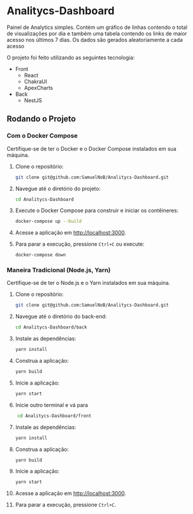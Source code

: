 # Analitycs-Dashboard

Painel de Analytics simples. Contém um gráfico de linhas contendo o total de visualizações por dia e também uma tabela contendo os links de maior acesso nos últimos 7 dias. Os dados são gerados aleatoriamente a cada acesso

O projeto foi feito utilizando as seguintes tecnologia:
* Front
  * React
  * ChakraUI
  * ApexCharts
* Back
  * NestJS

## Rodando o Projeto

### Com o Docker Compose

Certifique-se de ter o Docker e o Docker Compose instalados em sua máquina.

1. Clone o repositório:

   ```bash
   git clone git@github.com:SamuelNoB/Analitycs-Dashboard.git
   ```

2. Navegue até o diretório do projeto:

   ```bash
   cd Analitycs-Dashboard
   ```

3. Execute o Docker Compose para construir e iniciar os contêineres:

   ```bash
   docker-compose up --build
   ```

4. Acesse a aplicação em [http://localhost:3000](http://localhost:3000).

5. Para parar a execução, pressione `Ctrl+C` ou execute:

   ```bash
   docker-compose down
   ```

### Maneira Tradicional (Node.js, Yarn)

Certifique-se de ter o Node.js e o Yarn instalados em sua máquina.

1. Clone o repositório:

   ```bash
   git clone git@github.com:SamuelNoB/Analitycs-Dashboard.git
   ```

2. Navegue até o diretório do back-end:

   ```bash
   cd Analitycs-Dashboard/back
   ```

3. Instale as dependências:

   ```bash
   yarn install
   ```

4. Construa a aplicação:

   ```bash
   yarn build
   ```

5. Inicie a aplicação:

   ```bash
   yarn start
   ```

6. Inicie outro terminal e vá para

```bash
    cd Analitycs-Dashboard/front
```

7. Instale as dependências:

   ```bash
   yarn install
   ```

8. Construa a aplicação:

   ```bash
   yarn build
   ```

9. Inicie a aplicação:

   ```bash
   yarn start
   ```

10. Acesse a aplicação em [http://localhost:3000](http://localhost:3000).

11. Para parar a execução, pressione `Ctrl+C`.
